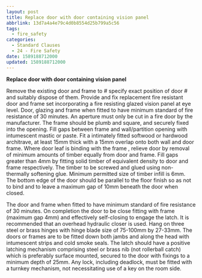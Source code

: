 ```yaml
---
layout: post
title: Replace door with door containing vision panel
abbrlink: 13d7a4a4e79c4d0b8554d25b799a5c56
tags:
  - fire_safety
categories:
  - Standard Clauses
  - 24 - Fire Safety
date: 1589188712000
updated: 1589188712000
---
```


**Replace door with door containing vision panel**

Remove the existing door and frame to # specify exact position of door # and suitably dispose of them. Provide and fix replacement fire resistant door and frame set incorporating a fire resisting glazed vision panel at eye level. Door, glazing and frame when fitted to have minimum standard of fire resistance of 30 minutes. An aperture must only be cut in a fire door by the manufacturer. The frame should be plumb and square, and securely fixed into the opening. Fill gaps between frame and wall/partition opening with intumescent mastic or paste. Fit a intimately fitted softwood or hardwood architrave, at least 15mm thick with a 15mm overlap onto both wall and door frame. Where door leaf is binding with the frame , relieve door by removal of minimum amounts of timber equally from door and frame. Fill gaps greater than 4mm by fitting solid timber of equivalent density to door and frame respectively. The timber to be screwed and glued using non-thermally softening glue. Minimum permitted size of timber infill is 6mm. The bottom edge of the door should be parallel to the floor finish so as not to bind and to leave a maximum gap of 10mm beneath the door when closed.

The door and frame when fitted to have minimum standard of fire resistance of 30 minutes. On completion the door to be close fitting with frame (maximum gap 4mm) and effectively self-closing to engage the latch. It is recommended that an overhead hydraulic closer is used. Hang on three steel or brass hinges with hinge blade size of 75-100mm by 27-33mm. The doors or frames are to be fitted down both jambs and along the head with intumescent strips and cold smoke seals. The latch should have a positive latching mechanism comprising steel or brass nib (not rollerball catch) which is preferably surface mounted, secured to the door with fixings to a minimum depth of 25mm. Any lock, including deadlock, must be fitted with a turnkey mechanism, not necessitating use of a key on the room side.
